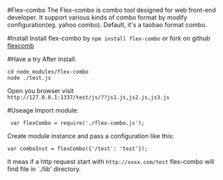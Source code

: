 #Flex-combo
The Flex-combo is combo tool designed for web front-end developer. It support various kinds of combo format by modify configuration(eg. yahoo combo).
Default, it's a taobao format combo.

#Install
Install flex-combo by `npm install flex-combo` or fork on  github [flexcomb](http://github.com/wayfind/flex-combo)

#Have a try
After install.

```
cd node_modules/flex-combo
node ./test.js
```

Open you browser visit  
```http://127.0.0.1:1337/test/js/??js1.js,js2.js,js3.js```

#Useage
Import module:  

```  var flexCombo = require('./flex-combo.js'); ```

Create module instance and pass a configuration like this:  

``` var comboInst = flexCombo({'/test': 'test'}); ```  

It meas if a http request start with `http://xxxx.com/test` flex-combo will find file in `./lib' directory.



